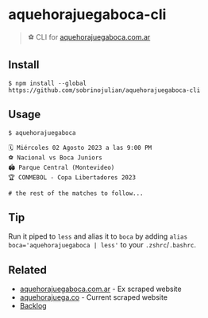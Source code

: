 # aquehorajuegaboca-cli

> ⚽ CLI for [aquehorajuegaboca.com.ar](https://www.aquehorajuegaboca.com.ar/)

## Install

```
$ npm install --global https://github.com/sobrinojulian/aquehorajuegaboca-cli
```

## Usage

```
$ aquehorajuegaboca

🗓️ Miércoles 02 Agosto 2023 a las 9:00 PM
⚽️ Nacional vs Boca Juniors
🏟️ Parque Central (Montevideo)
🏆 CONMEBOL - Copa Libertadores 2023

# the rest of the matches to follow...
```


## Tip

Run it piped to `less` and alias it to `boca` by adding `alias boca='aquehorajuegaboca | less'` to your `.zshrc`/`.bashrc`.


## Related

- [aquehorajuegaboca.com.ar](https://www.aquehorajuegaboca.com.ar/) - Ex scraped website
- [aquehorajuega.co](https://aquehorajuega.co/equipos/a-que-hora-juega-boca-juniors/) - Current scraped website
- [Backlog](https://workflowy.com/s/aquehorajuegaboca-c/FVfzkjHnzFRO6BvS)
